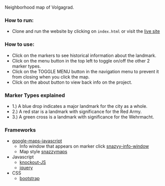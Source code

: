 Neighborhood map of Volgagrad.

### How to run:
- Clone and run the website by clicking on `index.html` or visit the [live site](https://jonlee836.github.io/City-of-Volgagrad/)

### How to use:
- Click on the markers to see historical information about the landmark.
- Click on the menu button in the top left to toggle on/off the other 2 marker types.
- Click on the TOGGLE MENU button in the navigation menu to prevent it from closing when you click the map.
- Click on the about button to view back info on the project.

### Marker Types explained
- 1.) A blue drop indicates a major landmark for the city as a whole.
- 2.) A red star is a landmark with significance for the Red Army.
- 3.) A green cross is a landmark with significance for the Wehrmacht.

### Frameworks
- [google-maps-javascript](https://developers.google.com/maps/documentation/javascript/3.exp/reference)
  - Info window that appears on marker click [snazyy-info-window](https://github.com/atmist/snazzy-info-window/)
  - Map style [snazzymaps](https://snazzymaps.com/build-a-map)
- Javascript
  - [knockout-JS](http://knockoutjs.com/documentation/introduction.html)
  - [jquery](https://jquery.com/download/)
- CSS
  - [bootstrap](https://getbootstrap.com/docs/4.0/getting-started/introduction/)